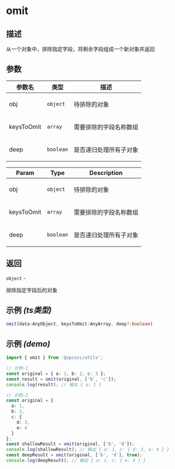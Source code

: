 # omit

## 描述

<p>从一个对象中，排除指定字段，将剩余字段组成一个新对象并返回</p>

## 参数

| 参数名     | 类型                 | 描述                          |
| ---------- | -------------------- | ----------------------------- |
| obj        | <code>object</code>  | <p>待排除的对象</p>           |
| keysToOmit | <code>array</code>   | <p>需要排除的字段名称数组</p> |
| deep       | <code>boolean</code> | <p>是否递归处理所有子对象</p> |

| Param      | Type                 | Description                   |
| ---------- | -------------------- | ----------------------------- |
| obj        | <code>object</code>  | <p>待排除的对象</p>           |
| keysToOmit | <code>array</code>   | <p>需要排除的字段名称数组</p> |
| deep       | <code>boolean</code> | <p>是否递归处理所有子对象</p> |

## 返回

<code>object</code> - <p>排除指定字段后的对象</p>

## 示例 _(ts类型)_

```typescript
omit(data:AnyObject, keysToOmit:AnyArray, deep?:boolean)
```

## 示例 _(demo)_

```typescript
import { omit } from '@zpcscc/utils';

// 示例-1
const original = { a: 1, b: 2, c: 3 };
const result = omit(original, ['b', 'c']);
console.log(result); // 输出 { a: 1 }

// 示例-2
const original = {
  a: 1,
  b: 2,
  c: {
    d: 3,
    e: 4
  }
};
const shallowResult = omit(original, ['b', 'd']);
console.log(shallowResult); // 输出 { a: 1, c: { d: 3, e: 4 } }
const deepResult = omit(original, ['b', 'd'], true);
console.log(deepResult); // 输出 { a: 1, c: { e: 4 } }
```

